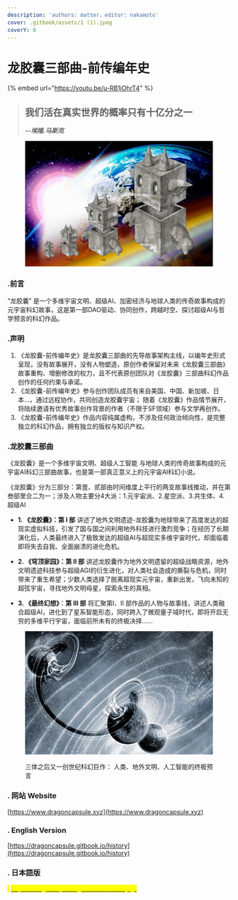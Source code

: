 ```yaml
---
description: 'authors: matter，editor: nakamoto'
cover: .gitbook/assets/1 (1).jpeg
coverY: 0
---
```


# 龙胶囊三部曲-前传编年史

{% embed url="https://youtu.be/u-RB1jOhrT4" %}



> ## 我们活在真实世界的概率只有十亿分之一
>
> _**--埃隆.马斯克**_    &#x20;



<figure><img src=".gitbook/assets/1 (1).jpeg" alt=""><figcaption></figcaption></figure>

### .前言

“龙胶囊” 是一个多维宇宙文明、超级AI、加密经济与地球人类的传奇故事构成的元宇宙科幻故事，这是第一部DAO驱动、协同创作，跨越时空、探讨超级AI与哲学预言的科幻作品。



### **.声明**

1. 《龙胶囊-前传编年史》是龙胶囊三部曲的先导故事架构主线，以编年史形式呈现，没有故事展开，没有人物塑造，原创作者保留对未来《龙胶囊三部曲》故事重构、增删修改的权力，且不代表原创团队对《龙胶囊》三部曲科幻作品创作的任何约束与承诺。
2. 《龙胶囊-前传编年史》参与创作团队成员有来自美国、中国、新加坡、日本...，通过远程协作，共同创造龙胶囊宇宙； 随着《龙胶囊》作品情节展开，将陆续邀请有优秀故事创作背景的作者（不限于SF领域）参与文学再创作。
3. 《龙胶囊-前传编年史》作品内容纯属虚构，不涉及任何政治倾向性，是完整独立的科幻作品，拥有独立的版权与知识产权。



### .龙胶囊三部曲

《龙胶囊》是一个多维宇宙文明、超级人工智能 与地球人类的传奇故事构成的元宇宙AI科幻三部曲故事，也是第一部真正意义上的元宇宙AI科幻小说。

《龙胶囊》分为三部分：第壹、贰部由时间维度上平行的两支故事线推动，并在第叁部里合二为一；涉及人物主要分4大派：1.元宇宙派、2.星空派、3.共生体、4. 超级AI

* **1. 《龙胶囊》：第 I 部**  讲述了地外文明遗迹-龙胶囊为地球带来了高度发达的超现实虚拟科技，引发了国与国之间利用地外科技进行激烈竞争；在经历了长期演化后，人类最终进入了极致发达的超级AI与超现实多维宇宙时代，却面临着即将失去自我、全面崩溃的进化危机。



* **2. 《穹顶家园》：第 II 部** 讲述龙胶囊作为地外文明遗留的超级战略资源，地外文明遗迹科技参与超级AGI的衍生进化，对人类社会造成的撕裂与危机，同时带来了重生希望；少数人类选择了脱离超现实元宇宙，重新出发，飞向未知的超弦宇宙，寻找地外文明母星，探索永生的真相。



* **3. 《最终幻想》**：**第 III 部** 将汇聚第I、II 部作品的人物与故事线，讲述人类融合超级AI，进化到了星系智能形态，同时跨入了微观量子域时代，即将开启无穷的多维平行宇宙，面临前所未有的终极决择......



<figure><img src=".gitbook/assets/dark-universe.jpeg" alt=""><figcaption><p>三体之后又一创世纪科幻巨作： 人类、地外文明、人工智能的终极预言</p></figcaption></figure>



### . **网站 Website**

[https://www.dragoncapsule.xyz](https://www.dragoncapsule.xyz)

### . English Version

[https://dragoncapsule.gitbook.io/history](https://dragoncapsule.gitbook.io/history)

### . 日本語版

<mark style="color:yellow;">:</mark> [<mark style="color:yellow;">https://dragoncapsule.gitbook.io/history-jp</mark>](https://dragoncapsule.gitbook.io/history-jp)




